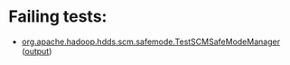# Failing tests: 

 * [org.apache.hadoop.hdds.scm.safemode.TestSCMSafeModeManager](hadoop-hdds/server-scm/org.apache.hadoop.hdds.scm.safemode.TestSCMSafeModeManager.txt) ([output](hadoop-hdds/server-scm/org.apache.hadoop.hdds.scm.safemode.TestSCMSafeModeManager-output.txt/))
